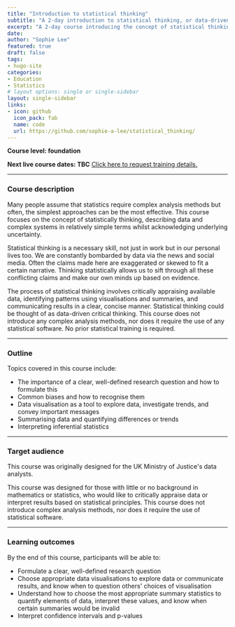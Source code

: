 ```yaml
---
title: "Introduction to statistical thinking"
subtitle: "A 2-day introduction to statistical thinking, or data-driven critical thinking."
excerpt: "A 2-day course introducing the concept of statistical thinking: thinking critically in a data-driven world. Statistical thinking is a necessary skill, not just in work but in our personal lives too, allowing us to sift through conflicting claims to make decisions based on evidence."
date: 
author: "Sophie Lee"
featured: true
draft: false
tags:
- hugo-site
categories:
- Education
- Statistics
# layout options: single or single-sidebar
layout: single-sidebar
links:
- icon: github
  icon_pack: fab
  name: code
  url: https://github.com/sophie-a-lee/statistical_thinking/
---
```


**Course level: foundation**

**Next live course dates: TBC** [Click here to request training details.](mailto:sophie.lee@scubedstatistics.co.uk)

---

### Course description

Many people assume that statistics require complex analysis methods but often, the simplest approaches can be the most effective. This course focuses on the concept of statistically thinking, describing data and complex systems in relatively simple terms whilst acknowledging underlying uncertainty.

Statistical thinking is a necessary skill, not just in work but in our personal lives too. We are constantly bombarded by data via the news and social media. Often the claims made here are exaggerated or skewed to fit a certain narrative. Thinking statistically allows us to sift through all these conflicting claims and make our own minds up based on evidence.

The process of statistical thinking involves critically appraising available data, identifying patterns using visualisations and summaries, and communicating results in a clear, concise manner. Statistical thinking could be thought of as data-driven critical thinking. This course does not introduce any complex analysis methods, nor does it require the use of any statistical software. No prior statistical training is required.

---

### Outline
Topics covered in this course include:
- The importance of a clear, well-defined research question and how to formulate this
- Common biases and how to recognise them
- Data visualisation as a tool to explore data, investigate trends, and convey important messages
- Summarising data and quantifying differences or trends
- Interpreting inferential statistics

---

### Target audience

This course was originally designed for the UK Ministry of Justice's data analysts.

This course was designed for those with little or no background in mathematics or statistics, who would like to critically appraise data or interpret results based on statistical principles. This course does not introduce complex analysis methods, nor does it require the use of statistical software. 

---

### Learning outcomes
By the end of this course, participants will be able to:
- Formulate a clear, well-defined research question
- Choose appropriate data visualisations to explore data or communicate results, and know when to question others' choices of visualisation
- Understand how to choose the most appropriate summary statistics to quantify elements of data, interpret these values, and know when certain summaries would be invalid
- Interpret confidence intervals and p-values